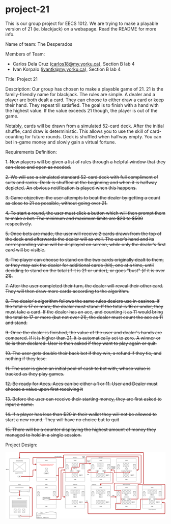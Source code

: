 # project-21
This is our group project for EECS 1012. We are trying to make a playable version of 21 (ie. blackjack) on a webapage. Read the README for more info.

Name of team: The Desperados

Members of Team:
- Carlos Dela Cruz (carlos18@my.yorku.ca), Section B lab 4
- Ivan Korpalo (ivantk@my.yorku.ca), Section B lab 4

Title: Project 21

Description: Our group has chosen to make a playable game of 21. 21 is the family-friendly name for blackjack. The rules are simple. A dealer and a player are both dealt a card. They can choose to either draw a card or keep their hand. They repeat till satisfied. The goal is to finish with a hand with the highest value. If the value exceeds 21 though, the player is out of the game.

Notably, cards will be drawn from a simulated 52-card deck. After the initial shuffle, card draw is deterministic. This allows you to use the skill of card-counting for future rounds. Deck is shuffled when halfway empty. You can bet in-game money and slowly gain a virtual fortune.


Requirements Definition:

~~1. New players will be given a list of rules through a helpful window that they can close and open as needed.~~
    
~~2. We will use a simulated standard 52-card deck with full compliment of suits and ranks. Deck is shuffled at the beginning and when it is halfway depleted. An obvious notification is played when this happens.~~
      
~~3. Game objective: the user attempts to beat the dealer by getting a count as close to 21 as possible, without going over 21.~~

~~4.	To start a round, the user must click a button which will then prompt them to make a bet. The minimum and maximum limits are $20 to $500 respectively.~~

~~5.	Once bets are made, the user will receive 2 cards drawn from the top of the deck and afterwards the dealer will as well. The user’s hand and its corresponding value will be displayed on screen, while only the dealer’s first card will be visible.~~

~~6. The player can choose to stand on the two cards originally dealt to them, or they may ask the dealer for additional cards (hit), one at a time, until deciding to stand on the total (if it is 21 or under), or goes "bust" (if it is over 21).~~

~~7.	After the user completed their turn, the dealer will reveal their other card. They will then draw more cards according to the algorithm.~~

~~8.	The dealer's algorithm follows the same rules dealers use in casinos. If the total is 17 or more, the dealer must stand. If the total is 16 or under, they must take a card. If the dealer has an ace, and counting it as 11 would bring the total to 17 or more (but not over 21), the dealer must count the ace as 11 and stand.~~

~~9. Once the dealer is finished, the value of the user and dealer's hands are compared. If it is higher than 21, it is automatically set to zero. A winner or tie is then declared. User is then asked if they want to play again or quit.~~

~~10. The user gets double their back bet if they win, a refund if they tie, and nothing if they lose.~~

~~11. The user is given an initial pool of cash to bet with, whose value is tracked as they play games.~~
    
~~12. Be ready for Aces. Aces can be either a 1 or 11. User and Dealer must choose a value upon first receiving it~~
    
~~13.	Before the user can receive their starting money, they are first asked to input a name.~~

~~14. If a player has less than $20 in their wallet they will not be allowed to start a new round. They will have no choice but to quit~~

~~15. There will be a counter displaying the highest amount of money they managed to hold in a single session.~~

Project Design:

![Wireframe](/Wireframe.drawio.png)
